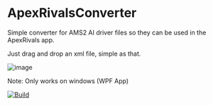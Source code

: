 # ApexRivalsConverter
Simple converter for AMS2 AI driver files so they can be used in the ApexRivals app.

Just drag and drop an xml file, simple as that.

![image](https://github.com/user-attachments/assets/ca00b155-8454-4a2f-8672-1e91d25239eb)

Note:
Only works on windows (WPF App)

[![Build](https://github.com/kayvdlans/ApexRivalsConverter/actions/workflows/build.yml/badge.svg)](https://github.com/kayvdlans/ApexRivalsConverter/actions/workflows/build.yml)
